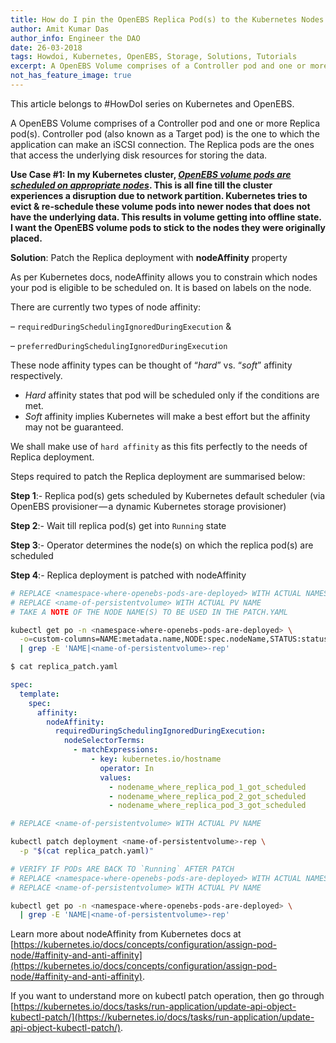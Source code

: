 ```yaml
---
title: How do I pin the OpenEBS Replica Pod(s) to the Kubernetes Nodes where they were scheduled?
author: Amit Kumar Das
author_info: Engineer the DAO
date: 26-03-2018
tags: Howdoi, Kubernetes, OpenEBS, Storage, Solutions, Tutorials
excerpt: A OpenEBS Volume comprises of a Controller pod and one or more Replica pod(s). Controller pod (also known as a Target pod) is the one to which the application can make an iSCSI connection.
not_has_feature_image: true
---
```


This article belongs to #HowDoI series on Kubernetes and OpenEBS.

A OpenEBS Volume comprises of a Controller pod and one or more Replica pod(s). Controller pod (also known as a Target pod) is the one to which the application can make an iSCSI connection. The Replica pods are the ones that access the underlying disk resources for storing the data.

**Use Case #1: In my Kubernetes cluster, [_OpenEBS volume pods are scheduled on appropriate nodes_](/blog/how-do-i-configure-openebs-to-use-storage-on-specific-kubernetes-nodes). This is all fine till the cluster experiences a disruption due to network partition. Kubernetes tries to evict & re-schedule these volume pods into newer nodes that does not have the underlying data. This results in volume getting into offline state. I want the OpenEBS volume pods to stick to the nodes they were originally placed.**

**Solution**: Patch the Replica deployment with **nodeAffinity** property

As per Kubernetes docs, nodeAffinity allows you to constrain which nodes your pod is eligible to be scheduled on. It is based on labels on the node.

There are currently two types of node affinity:

– `requiredDuringSchedulingIgnoredDuringExecution` &

– `preferredDuringSchedulingIgnoredDuringExecution`

These node affinity types can be thought of “_hard_” vs. “_soft_” affinity respectively.

- _Hard_ affinity states that pod will be scheduled only if the conditions are met.
- _Soft_ affinity implies Kubernetes will make a best effort but the affinity may not be guaranteed.

We shall make use of `hard affinity` as this fits perfectly to the needs of Replica deployment.

Steps required to patch the Replica deployment are summarised below:

**Step 1**:- Replica pod(s) gets scheduled by Kubernetes default scheduler (via OpenEBS provisioner — a dynamic Kubernetes storage provisioner)

**Step 2**:- Wait till replica pod(s) get into `Running` state

**Step 3**:- Operator determines the node(s) on which the replica pod(s) are scheduled

**Step 4**:- Replica deployment is patched with nodeAffinity

```bash
# REPLACE <namespace-where-openebs-pods-are-deployed> WITH ACTUAL NAMESPACE
# REPLACE <name-of-persistentvolume> WITH ACTUAL PV NAME
# TAKE A NOTE OF THE NODE NAME(S) TO BE USED IN THE PATCH.YAML

kubectl get po -n <namespace-where-openebs-pods-are-deployed> \
  -o=custom-columns=NAME:metadata.name,NODE:spec.nodeName,STATUS:status.phase \
  | grep -E 'NAME|<name-of-persistentvolume>-rep'
```

```bash
$ cat replica_patch.yaml
```

```yaml
spec:
  template:
    spec:
      affinity:
        nodeAffinity:
          requiredDuringSchedulingIgnoredDuringExecution:
            nodeSelectorTerms:
              - matchExpressions:
                  - key: kubernetes.io/hostname
                    operator: In
                    values:
                      - nodename_where_replica_pod_1_got_scheduled
                      - nodename_where_replica_pod_2_got_scheduled
                      - nodename_where_replica_pod_3_got_scheduled
```

```bash
# REPLACE <name-of-persistentvolume> WITH ACTUAL PV NAME

kubectl patch deployment <name-of-persistentvolume>-rep \
  -p "$(cat replica_patch.yaml)"
```

```bash
# VERIFY IF PODs ARE BACK TO `Running` AFTER PATCH
# REPLACE <namespace-where-openebs-pods-are-deployed> WITH ACTUAL NAMESPACE
# REPLACE <name-of-persistentvolume> WITH ACTUAL PV NAME

kubectl get po -n <namespace-where-openebs-pods-are-deployed> \
  | grep -E 'NAME|<name-of-persistentvolume>-rep'
```

Learn more about nodeAffinity from Kubernetes docs at [https://kubernetes.io/docs/concepts/configuration/assign-pod-node/#affinity-and-anti-affinity](https://kubernetes.io/docs/concepts/configuration/assign-pod-node/#affinity-and-anti-affinity).

If you want to understand more on kubectl patch operation, then go through [https://kubernetes.io/docs/tasks/run-application/update-api-object-kubectl-patch/](https://kubernetes.io/docs/tasks/run-application/update-api-object-kubectl-patch/).
